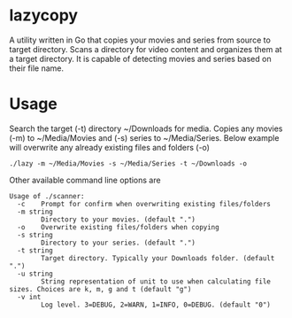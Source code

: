 # lazycopy
A utility written in Go that copies your movies and series from source to target directory.
Scans a directory for video content and organizes them at a target directory. It is capable of
detecting movies and series based on their file name.

# Usage
Search the target (-t) directory ~/Downloads for media. Copies any movies (-m) to ~/Media/Movies and (-s) series to ~/Media/Series.
Below example will overwrite any already existing files and folders (-o)
```
./lazy -m ~/Media/Movies -s ~/Media/Series -t ~/Downloads -o
```

Other available command line options are
```
Usage of ./scanner:
  -c    Prompt for confirm when overwriting existing files/folders
  -m string
        Directory to your movies. (default ".")
  -o    Overwrite existing files/folders when copying
  -s string
        Directory to your series. (default ".")
  -t string
        Target directory. Typically your Downloads folder. (default ".")
  -u string
        String representation of unit to use when calculating file sizes. Choices are k, m, g and t (default "g")
  -v int
        Log level. 3=DEBUG, 2=WARN, 1=INFO, 0=DEBUG. (default "0")
```
